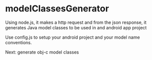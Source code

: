 # modelClassesGenerator

Using node.js, it makes a http request and from the json response, it generates Java model classes to be used in and android app project

Use config.js to setup your android project and your model name conventions.

Next: generate obj-c model classes
